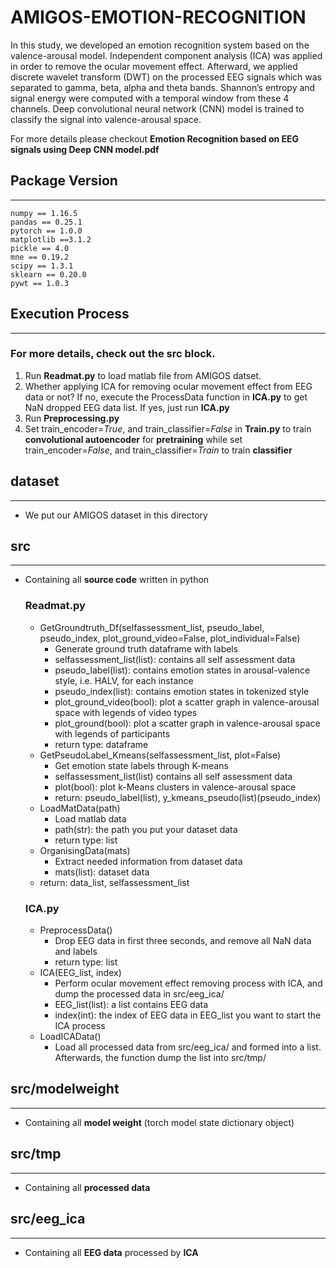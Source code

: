 # AMIGOS-EMOTION-RECOGNITION

In this study, we developed an emotion recognition system based on the valence-arousal model. Independent component analysis (ICA) was applied in order to remove the ocular movement effect. Afterward, we applied discrete wavelet transform (DWT) on the processed EEG signals which was separated to gamma, beta, alpha and theta bands. Shannon’s entropy and signal energy were computed with a temporal window from these 4 channels. Deep convolutional neural network (CNN) model is trained to classify the signal into valence-arousal space.

For more details please checkout **Emotion Recognition based on EEG signals using Deep CNN model.pdf**
## Package Version
---
    numpy == 1.16.5
    pandas == 0.25.1
    pytorch == 1.0.0
    matplotlib ==3.1.2
    pickle == 4.0
    mne == 0.19.2
    scipy == 1.3.1
    sklearn == 0.20.0
    pywt == 1.0.3


## Execution Process
---
### For more details, check out the **src** block.
1. Run **Readmat.py** to load matlab file from AMIGOS datset.
2. Whether applying ICA for removing ocular movement effect from EEG data or not? If no, execute the ProcessData function in **ICA.py** to get NaN dropped EEG data list. If yes, just run **ICA.py**
3. Run **Preprocessing.py**
4. Set train_encoder=*True*, and train_classifier=*False* in **Train.py** to train **convolutional autoencoder** for **pretraining** while set train_encoder=*False*, and train_classifier=*Train* to train **classifier**


## dataset
---
- We put our AMIGOS dataset in this directory


## src
---
- Containing all **source code** written in python
    ### Readmat.py
    - GetGroundtruth_Df(selfassessment_list, pseudo_label, pseudo_index, plot_ground_video=False, plot_individual=False)
        - Generate ground truth dataframe with labels
        - selfassessment_list(list): contains all self assessment data
        - pseudo_label(list): contains emotion states in arousal-valence style, i.e. HALV, for each instance
        - pseudo_index(list): contains emotion states in tokenized style
        - plot_ground_video(bool): plot a scatter graph in valence-arousal space with legends of video types
        - plot_ground(bool): plot a scatter graph in valence-arousal space with legends of participants
        - return type: dataframe
    - GetPseudoLabel_Kmeans(selfassessment_list, plot=False)
        - Get emotion state labels through K-means
        - selfassessment_list(list) contains all self assessment data
        - plot(bool): plot k-Means clusters in valence-arousal space
        - return: pseudo_label(list), y_kmeans_pseudo(list)(pseudo_index)
    - LoadMatData(path)
        - Load matlab data
        - path(str): the path you put your dataset data
        - return type: list
    - OrganisingData(mats)
        - Extract needed information from dataset data
        - mats(list): dataset data
	- return: data_list, selfassessment_list
    ### ICA.py
    - PreprocessData()
        - Drop EEG data in first three seconds, and remove all NaN data and labels
        - return type: list
    - ICA(EEG_list, index)
        - Perform ocular movement effect removing process with ICA, and dump the processed data in src/eeg_ica/
        - EEG_list(list): a list contains EEG data
        - index(int): the index of EEG data in EEG_list you want to start the ICA process
    - LoadICAData()
        - Load all processed data from src/eeg_ica/ and formed into a list. Afterwards, the function dump the list into src/tmp/  
    

## src/modelweight
---
- Containing all **model weight** (torch model state dictionary object)


## src/tmp
---
- Containing all **processed data**

## src/eeg_ica
---
- Containing all **EEG data** processed by **ICA**

